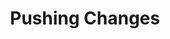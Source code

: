 ---
layout: module
leadingpath: ../
title: Pushing Changes
pre-requisites: CONT-CLI-04_Two-stage-commit
learning-objective: Create a branch to separate feature work from the master branch.
screens:
  - video-slide:
      title: Pushing Changes
      video: https://www.youtube.com/watch?v=r5C6yXNaSGo
      video-script:
        - do: Show push diagram from training kit
          say: "Now that you have made some changes and committed them locally, it is time to push them up to the remote. In this case, our remote is GitHub.com, but this could also be your company's internal instance of GHE."
        - do: Type `git status`
          say: "Let's type git status again to check the status of our repository. You should receive a message stating that the working directory is clean."
        - do: Type `git push`
          say: "To push your changes to the remote you will type git push. Remember that earlier git set up a remote tracking branch to match our local branch with the one on GitHub. Since this has already occured, you simply need to type git push."
        - do: Navigate to the `class repository`
          say: "Now, if you navigate to the class repository, you will see a banner at the top of the page indicating You have recently pushed branches:"
        - do: Click `Compare & pull request`
          say: "Since you made your changes on your branch, GitHub assumes you would like to compare those changes to the master branch. You can simply click Compare & pull request to start a new pull request."
        - do: Create a pull request
          say: "Now you can create a pull request using the same process you learned earlier."
  - lab:
      title: Syncing Files with GitHub
      id: CONT-CLI-05-lab-01
      presenter-script:
        - Let's push the file to the remote and create a pull request.
      steps:
        - description: "Use the command line to push your changes to the remote."
          id: CONT-CLI-05-push
        - description:  "Go to the GitHub repo and create a new pull request."
          id: CONT-CLI-05-pull-request
          verifications:
            - verification-type: pull-request
              id: CONT-CLI-05-pull-request-verification
              success-message: "Great job - you created a pull request"
              failure-message: "It looks like you haven't created a pull request. Want to try again?"
additional-labs:
additional-questions:
resources:

---
